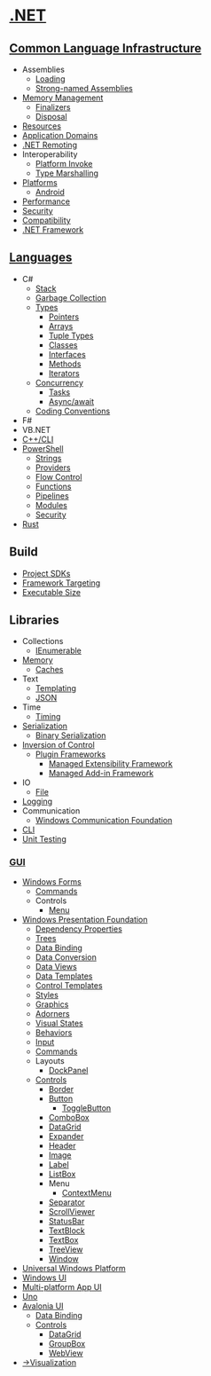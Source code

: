 # [.NET](.NET.md)
## [Common Language Infrastructure](CLI/README.md)
- Assemblies
  - [Loading](CLI/Assemblies/Loading.md)
  - [Strong-named Assemblies](CLI/Assemblies/Strong-named%20Assemblies.md)
- [Memory Management](CLI/Memory/README.md)
  - [Finalizers](CLI/Memory/Finalizers.md)
  - [Disposal](CLI/Memory/Disposal.md)
- [Resources](CLI/Resources.md)
- [Application Domains](CLI/Application%20Domains.md)
- [.NET Remoting](CLI/.NET%20Remoting.md)
- Interoperability
  - [Platform Invoke](CLI/Interoperability/Platform%20Invoke.md)
  - [Type Marshalling](CLI/Interoperability/Type%20Marshalling.md)
- [Platforms](CLI/Platforms/README.md)
  - [Android](CLI/Platforms/Android.md)
- [Performance](CLI/Performance/README.md)
- [Security](CLI/Security.md)
- [Compatibility](CLI/Compatibility.md)
- [.NET Framework](CLI/.NET%20Framework.md)

## [Languages](Languages/README.md)
- C#
  - [Stack](Languages/C%23/Stack.md)
  - [Garbage Collection](Languages/C%23/Garbage%20Collection.md)
  - [Types](Languages/C%23/Types/README.md)
    - [Pointers](Languages/C%23/Types/Pointers.md)
    - [Arrays](Languages/C%23/Types/Arrays.md)
    - [Tuple Types](Languages/C%23/Types/Tuples.md)
    - [Classes](Languages/C%23/Types/Classes.md)
    - [Interfaces](Languages/C%23/Types/Interfaces.md)
    - [Methods](Languages/C%23/Types/Methods.md)
    - [Iterators](Languages/C%23/Types/Iterators.md)
  - [Concurrency](Languages/C%23/Concurrency/README.md)
    - [Tasks](Languages/C%23/Concurrency/Tasks/README.md)
    - [Async/await](Languages/C%23/Concurrency/Async-await.md)
  - [Coding Conventions](Languages/C%23/Coding%20Conventions.md)
- F#
- VB.NET
- [C++/CLI](Languages/C++CLI/README.md)
- [PowerShell](Languages/PowerShell/README.md)
  - [Strings](Languages/PowerShell/Strings.md)
  - [Providers](Languages/PowerShell/Providers.md)
  - [Flow Control](Languages/PowerShell/Flow%20Control.md)
  - [Functions](Languages/PowerShell/Functions.md)
  - [Pipelines](Languages/PowerShell/Pipelines.md)
  - [Modules](Languages/PowerShell/Modules.md)
  - [Security](Languages/PowerShell/Security.md)
- [Rust](Languages/Rust/README.md)

## Build
- [Project SDKs](Build/Project%20SDKs.md)
- [Framework Targeting](Build/Framework%20Targeting.md)
- [Executable Size](Build/Executable%20Size.md)

## Libraries
- Collections
  - [IEnumerable](Libraries/Collections/IEnumerable.md)
- [Memory](Libraries/Memory/README.md)
  - [Caches](Libraries/Memory/Caches.md)
- Text
  - [Templating](Libraries/Text/Templating.md)
  - [JSON](Libraries/Text/JSON.md)
- Time
  - [Timing](Libraries/Time/Timing.md)
- [Serialization](Libraries/Serialization/README.md)
  - [Binary Serialization](Libraries/Serialization/Binary%20Serialization.md)
- [Inversion of Control](Libraries/IoC/README.md)
  - [Plugin Frameworks](Libraries/IoC/Plugin%20Frameworks/README.md)
    - [Managed Extensibility Framework](Libraries/IoC/Plugin%20Frameworks/Managed%20Extensibility%20Framework.md)
    - [Managed Add-in Framework](Libraries/IoC/Plugin%20Frameworks/Managed%20Add-in%20Framework.md)
- IO
  - [File](Libraries/IO/File/README.md)
- [Logging](Libraries/Logging.md)
- Communication
  - [Windows Communication Foundation](Libraries/Communication/WCF/README.md)
- [CLI](Libraries/CLI/README.md)
- [Unit Testing](Libraries/Unit%20Testing/README.md)

### [GUI](Libraries/GUI/README.md)
- [Windows Forms](Libraries/GUI/WinForms/README.md)
  - [Commands](Libraries/GUI/WinForms/Commands.md)
  - Controls
    - [Menu](Libraries/GUI/WinForms/Controls/Menu.md)
- [Windows Presentation Foundation](Libraries/GUI/WPF/README.md)
  - [Dependency Properties](Libraries/GUI/WPF/Dependency%20Properties.md)
  - [Trees](Libraries/GUI/WPF/Trees.md)
  - [Data Binding](Libraries/GUI/WPF/Data%20Binding.md)
  - [Data Conversion](Libraries/GUI/WPF/Data%20Conversion.md)
  - [Data Views](Libraries/GUI/WPF/Data%20Views.md)
  - [Data Templates](Libraries/GUI/WPF/Data%20Templates.md)
  - [Control Templates](Libraries/GUI/WPF/Control%20Templates.md)
  - [Styles](Libraries/GUI/WPF/Styles.md)
  - [Graphics](Libraries/GUI/WPF/Graphics/README.md)
  - [Adorners](Libraries/GUI/WPF/Adorners.md)
  - [Visual States](Libraries/GUI/WPF/Visual%20States.md)
  - [Behaviors](Libraries/GUI/WPF/Behaviors.md)
  - [Input](Libraries/GUI/WPF/Input/README.md)
  - [Commands](Libraries/GUI/WPF/Commands.md)
  - Layouts
    - [DockPanel](Libraries/GUI/WPF/Layouts/DockPanel.md)
  - [Controls](Libraries/GUI/WPF/Controls/README.md)
    - [Border](Libraries/GUI/WPF/Controls/Border.md)
    - [Button](Libraries/GUI/WPF/Controls/Button/README.md)
      - [ToggleButton](Libraries/GUI/WPF/Controls/Button/ToggleButtom.md)
    - [ComboBox](Libraries/GUI/WPF/Controls/ComboBox.md)
    - [DataGrid](Libraries/GUI/WPF/Controls/DataGrid.md)
    - [Expander](Libraries/GUI/WPF/Controls/Expander.md)
    - [Header](Libraries/GUI/WPF/Controls/Header.md)
    - [Image](Libraries/GUI/WPF/Controls/Image.md)
    - [Label](Libraries/GUI/WPF/Controls/Label.md)
    - [ListBox](Libraries/GUI/WPF/Controls/ListBox/README.md)
    - Menu
      - [ContextMenu](Libraries/GUI/WPF/Controls/Menu/ContextMenu.md)
    - [Separator](Libraries/GUI/WPF/Controls/Separator.md)
    - [ScrollViewer](Libraries/GUI/WPF/Controls/ScrollViewer.md)
    - [StatusBar](Libraries/GUI/WPF/Controls/StatusBar.md)
    - [TextBlock](Libraries/GUI/WPF/Controls/TextBlock.md)
    - [TextBox](Libraries/GUI/WPF/Controls/TextBox/README.md)
    - [TreeView](Libraries/GUI/WPF/Controls/TreeView.md)
    - [Window](Libraries/GUI/WPF/Controls/Window.md)
- [Universal Windows Platform](Libraries/GUI/UWP/README.md)
- [Windows UI](Libraries/GUI/WinUI/README.md)
- [Multi-platform App UI](Libraries/GUI/MAUI/README.md)
- [Uno](Libraries/GUI/Uno/README.md)
- [Avalonia UI](Libraries/GUI/Avalonia/README.md)
  - [Data Binding](Libraries/GUI/Avalonia/Data%20Binding.md)
  - [Controls](Libraries/GUI/Avalonia/Controls/README.md)
    - [DataGrid](Libraries/GUI/Avalonia/Controls/DataGrid.md)
    - [GroupBox](Libraries/GUI/Avalonia/Controls/GroupBox.md)
    - [WebView](Libraries/GUI/Avalonia/Controls/WebView.md)
- [→Visualization](https://github.com/Chaoses-Ib/VisualComputing/blob/main/Visualization/README.md#net)